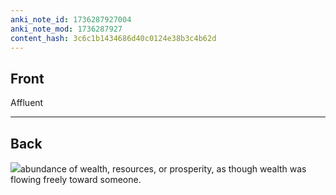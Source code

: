 ```yaml
---
anki_note_id: 1736287927004
anki_note_mod: 1736287927
content_hash: 3c6c1b1434686d40c0124e38b3c4b62d
---
```


## Front

Affluent

<hr/>

## Back

![](paste-704c3fdb4cd86a2f9c7a0203b25ca3d946c32ac0.jpg)abundance of wealth, resources, or prosperity, as though wealth was flowing freely toward someone.